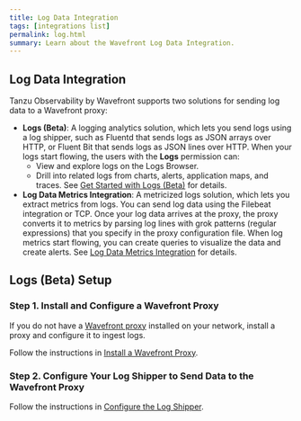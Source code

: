 ```yaml
---
title: Log Data Integration
tags: [integrations list]
permalink: log.html
summary: Learn about the Wavefront Log Data Integration.
---
```

## Log Data Integration

Tanzu Observability by Wavefront supports two solutions for sending log data to a Wavefront proxy:

* **Logs (Beta)**: A logging analytics solution, which lets you send logs using a log shipper, such as Fluentd that sends logs as JSON arrays over HTTP, or Fluent Bit that sends logs as JSON lines over HTTP. When your logs start flowing, the users with the **Logs** permission can:
    * View and explore logs on the Logs Browser.
    * Drill into related logs from charts, alerts, application maps, and traces.
See [Get Started with Logs (Beta)](https://docs.wavefront.com/logging_overview.html) for details.
* **Log Data Metrics Integration**: A metricized logs solution, which lets you extract metrics from logs. You can send log data using the Filebeat integration or TCP. Once your log data arrives at the proxy, the proxy converts it to metrics by parsing log lines with grok patterns (regular expressions) that you specify in the proxy configuration file. When log metrics start flowing, you can create queries to visualize the data and create alerts. See [Log Data Metrics Integration](https://docs.wavefront.com/integrations_log_data.html) for details.
## Logs (Beta) Setup



### Step 1. Install and Configure a Wavefront Proxy

If you do not have a [Wavefront proxy](https://docs.wavefront.com/proxies.html) installed on your network, install a proxy and configure it to ingest logs.

Follow the instructions in [Install a Wavefront Proxy](https://docs.wavefront.com/logging_send_logs.html#install-a-wavefront-proxy).

### Step 2. Configure Your Log Shipper to Send Data to the Wavefront Proxy

Follow the instructions in [Configure the Log Shipper](https://docs.wavefront.com/logging_send_logs.html#configure-the-log-shipper).



